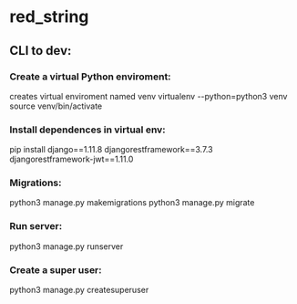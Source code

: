 # red_string

## CLI to dev:

### Create a virtual Python enviroment:

creates virtual enviroment named venv 
virtualenv --python=python3 venv
source venv/bin/activate

### Install dependences in virtual env:

pip install django==1.11.8 djangorestframework==3.7.3 djangorestframework-jwt==1.11.0


### Migrations:

python3 manage.py makemigrations
python3 manage.py migrate

### Run server:

python3 manage.py runserver

### Create a super user:

python3 manage.py createsuperuser
